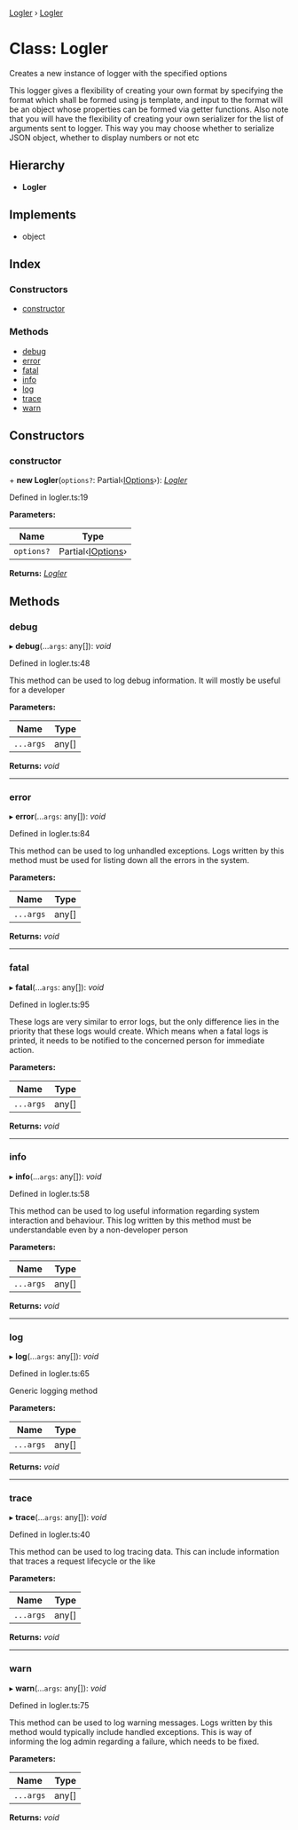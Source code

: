 [Logler](../README.md) › [Logler](logler.md)

# Class: Logler

Creates a new instance of logger with the specified options

This logger gives a flexibility of creating your own format
by specifying the format which shall be formed using js template,
and input to the format will be an object whose properties can be formed
via getter functions. Also note that you will have the flexibility of creating
your own serializer for the list of arguments sent to logger.
This way you may choose whether to serialize JSON object, whether to display
numbers or not etc

## Hierarchy

* **Logler**

## Implements

* object

## Index

### Constructors

* [constructor](logler.md#constructor)

### Methods

* [debug](logler.md#debug)
* [error](logler.md#error)
* [fatal](logler.md#fatal)
* [info](logler.md#info)
* [log](logler.md#log)
* [trace](logler.md#trace)
* [warn](logler.md#warn)

## Constructors

###  constructor

\+ **new Logler**(`options?`: Partial‹[IOptions](../interfaces/ioptions.md)›): *[Logler](logler.md)*

Defined in logler.ts:19

**Parameters:**

Name | Type |
------ | ------ |
`options?` | Partial‹[IOptions](../interfaces/ioptions.md)› |

**Returns:** *[Logler](logler.md)*

## Methods

###  debug

▸ **debug**(...`args`: any[]): *void*

Defined in logler.ts:48

This method can be used to log debug information.
It will mostly be useful for a developer

**Parameters:**

Name | Type |
------ | ------ |
`...args` | any[] |

**Returns:** *void*

___

###  error

▸ **error**(...`args`: any[]): *void*

Defined in logler.ts:84

This method can be used to log unhandled exceptions.
Logs written by this method must be used for listing
down all the errors in the system.

**Parameters:**

Name | Type |
------ | ------ |
`...args` | any[] |

**Returns:** *void*

___

###  fatal

▸ **fatal**(...`args`: any[]): *void*

Defined in logler.ts:95

These logs are very similar to error logs, but
the only difference lies in the priority that these
logs would create. Which means when a fatal logs is printed,
it needs to be notified to the concerned person for
immediate action.

**Parameters:**

Name | Type |
------ | ------ |
`...args` | any[] |

**Returns:** *void*

___

###  info

▸ **info**(...`args`: any[]): *void*

Defined in logler.ts:58

This method can be used to log useful information
regarding system interaction and behaviour.
This log written by this method must be understandable
even by a non-developer person

**Parameters:**

Name | Type |
------ | ------ |
`...args` | any[] |

**Returns:** *void*

___

###  log

▸ **log**(...`args`: any[]): *void*

Defined in logler.ts:65

Generic logging method

**Parameters:**

Name | Type |
------ | ------ |
`...args` | any[] |

**Returns:** *void*

___

###  trace

▸ **trace**(...`args`: any[]): *void*

Defined in logler.ts:40

This method can be used to log tracing data.
This can include information that traces a request lifecycle
or the like

**Parameters:**

Name | Type |
------ | ------ |
`...args` | any[] |

**Returns:** *void*

___

###  warn

▸ **warn**(...`args`: any[]): *void*

Defined in logler.ts:75

This method can be used to log warning messages.
Logs written by this method would typically include
handled exceptions. This is way of informing the log admin
regarding a failure, which needs to be fixed.

**Parameters:**

Name | Type |
------ | ------ |
`...args` | any[] |

**Returns:** *void*
